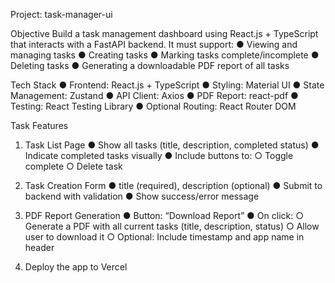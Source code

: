 Project: task-manager-ui

Objective
Build a task management dashboard using React.js + TypeScript that interacts with a FastAPI backend.
It must support:
● Viewing and managing tasks
● Creating tasks
● Marking tasks complete/incomplete
● Deleting tasks
● Generating a downloadable PDF report of all tasks

Tech Stack
● Frontend: React.js + TypeScript
● Styling: Material UI
● State Management: Zustand 
● API Client: Axios
● PDF Report: react-pdf
● Testing: React Testing Library
● Optional Routing: React Router DOM

Task Features
1. Task List Page
● Show all tasks (title, description, completed status)
● Indicate completed tasks visually
● Include buttons to:
○ Toggle complete
○ Delete task

2. Task Creation Form
● title (required), description (optional)
● Submit to backend with validation
● Show success/error message

3. PDF Report Generation
● Button: “Download Report”
● On click:
○ Generate a PDF with all current tasks (title, description, status)
○ Allow user to download it
○ Optional: Include timestamp and app name in header

4. Deploy the app to Vercel